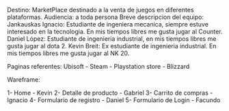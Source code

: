 Destino: MarketPlace destinado a la venta de juegos en diferentes plataformas.
Audiencia: a toda persona
Breve descripcion del equipo: 
Jankauskas Ignacio: Estudiante de ingeniera mecanica, siempre estuve interesado en la tecnologia. En mis tiempos libres me gusta jugar al Counter. 
Daniel López: Estudiante de ingenieria industrial, en mis tiempos libres me gusta jugar al dota 2.
Kevin Breit: Ex estudiante de ingenieria industrial. En mis tiempos libres me gusta jugar al NK 20.

Paginas referentes: Ubisoft - Steam - Playstation store - Blizzard


Wareframe:

1- Home - Kevin
2- Detalle de producto - Gabriel
3- Carrito de compras - Ignacio
4- Formulario de registro - Daniel
5- Formulario de Login - Facundo




